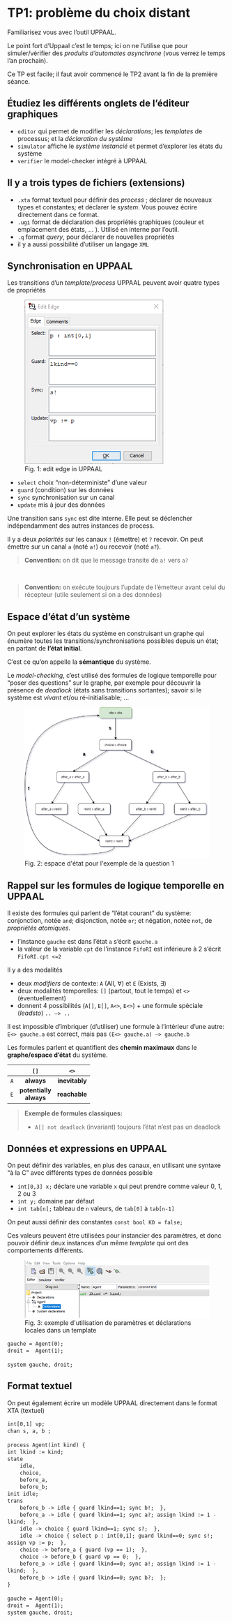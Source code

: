 # TP1:  problème du choix distant

Familiarisez vous avec l’outil UPPAAL. 

Le point fort d’Uppaal c’est le temps; ici on ne l’utilise que pour simuler/vérifier des _produits d’automates asynchrone_ (vous verrez le temps l’an prochain).

Ce TP est facile; il faut avoir commencé le TP2 avant la fin de la première séance.

## Étudiez les différents onglets de l’éditeur graphiques

* `editor` qui permet de modifier les _déclarations_; les _templates_ de processus; et la _déclaration du système_
* `simulator` affiche le _système instancié_ et permet d’explorer les états du système
* `verifier` le model-checker intégré à UPPAAL

## Il y a trois types de fichiers (extensions)

* `.xta` format textuel pour définir des _process_ ; déclarer de nouveaux types et constantes; et déclarer le _system_. Vous pouvez écrire directement dans ce format.
* `.ugi` format de déclaration des propriétés graphiques (couleur et emplacement des états, … ). Utilisé en interne par l’outil.
* `.q` format _query_, pour déclarer de nouvelles propriétés
* il y a aussi possibilité d’utiliser un langage `XML`

## Synchronisation en UPPAAL

Les transitions d’un _template_/_process_  UPPAAL peuvent avoir quatre types de propriétés

<figure>
  <img src="docs/1586956621847.png" alt="Edit edge in UPPAAL" />
  <figcaption>Fig. 1: edit edge in UPPAAL</figcaption>
</figure>

* `select` choix “non-déterministe” d’une valeur 
* `guard` (condition) sur les données
* `sync` synchronisation sur un canal
* `update` mis à jour des données

Une transition sans `sync` est dite interne. Elle peut se déclencher indépendamment des autres instances de process.

Il y a deux _polarités_ sur les canaux `!` (émettre) et `?` recevoir.  On peut émettre sur un canal `a` (noté `a!`) ou recevoir (noté `a?`).

> __Convention:__ on dit que le message transite de `a!` vers `a?`

&nbsp;

> __Convention:__ on exécute toujours l’update de l’émetteur avant celui du récepteur (utile seulement si on a des données)

## Espace d’état d’un système

On peut explorer les états du système en construisant un graphe qui énumère toutes les transitions/synchronisations possibles depuis un état; en partant de  __l’état initial__.

C’est ce qu’on appelle la __sémantique__ du système.

Le _model-checking_, c’est utilisé des formules de logique temporelle pour “poser des questions” sur le graphe, par exemple pour découvrir la présence de _deadlock_ (états sans transitions sortantes); savoir si le système est _vivant_ et/ou ré-initialisable; …

<figure>
  <img src="docs/state_space.png" alt="State space for the first example" />
  <figcaption>Fig. 2: espace d'état pour l'exemple de la question 1</figcaption>
</figure>

## Rappel sur les formules de logique temporelle en UPPAAL

Il existe des formules qui parlent de “l’état courant” du système: conjonction, notée `and`; disjonction, notée `or`; et négation, notée `not`, de _propriétés atomiques_.

* l’instance `gauche` est dans l’état `a` s’écrit `gauche.a`
* la valeur de la variable `cpt` de l’instance `FifoRI` est inférieure à 2  s’écrit `FifoRI.cpt <=2`

Il y a des modalités

* deux _modifiers_  de contexte: `A` (All, ∀) et `E` (Exists, ∃)
* deux modalités temporelles: `[]` (partout, tout le temps) et `<>` (éventuellement) 
* donnent 4 possibilités (`A[]`, `E[]`, `A<>`, `E<>`) + une formule spéciale (_leadsto_) `.. –> ..`

Il est impossible d’imbriquer (d’utiliser) une formule à l’intérieur d’une autre: `E<> gauche.a` est correct, mais pas `(E<> gauche.a) –> gauche.b`

Les formules parlent et quantifient des __chemin maximaux__ dans le __graphe/espace d’état__ du système.

|      |  `[]`                            |  `<>`            |
|:----:|:--------------------------------:|:----------------:|
|  `A` |  __always__                      |  __inevitably__  |
|  `E` |  __potentially__<br />__always__ |  __reachable__   |

> __Exemple de formules classiques:__
>
> * `A[] not deadlock` (invariant) toujours l’état n’est pas un deadlock

## Données et expressions en UPPAAL

On peut définir des variables, en plus des canaux, en utilisant une syntaxe “à la C” avec différents types de données possible

* `int[0,3] x;` déclare une variable `x` qui peut prendre comme valeur 0, 1, 2 ou 3
* `int y;` domaine par défaut
* `int tab[n];` tableau de `n` valeurs, de `tab[0]` à `tab[n-1]`

On peut aussi définir des constantes `const bool KO = false;`

Ces valeurs peuvent être utilisées pour instancier des paramètres, et donc pouvoir définir deux instances d’un même _template_ qui ont des comportements différents.

<figure>
  <img src="docs/1586962032896.png" />
  <figcaption>Fig. 3: exemple d'utilisation de paramètres et déclarations locales dans un template</figcaption>
</figure>


```uppaal
gauche = Agent(0);
droit =  Agent(1);

system gauche, droit;
```

## Format textuel

On peut également écrire un modèle UPPAAL directement dans le format XTA (textuel)

```uppaal
int[0,1] vp;
chan s, a, b ;

process Agent(int kind) {
int lkind := kind;
state
    idle,
    choice,
    before_a,
    before_b;
init idle;
trans
    before_b -> idle { guard lkind==1; sync b!;  },
    before_a -> idle { guard lkind==1; sync a?; assign lkind := 1 - lkind;  },
    idle -> choice { guard lkind==1; sync s?;  },
    idle -> choice { select p : int[0,1]; guard lkind==0; sync s!; assign vp := p;  },
    choice -> before_a { guard (vp == 1);  },
    choice -> before_b { guard vp == 0;  },
    before_a -> idle { guard lkind==0; sync a!; assign lkind := 1 - lkind;  },
    before_b -> idle { guard lkind==0; sync b?;  };
}

gauche = Agent(0);
droit =  Agent(1);
system gauche, droit;
```
